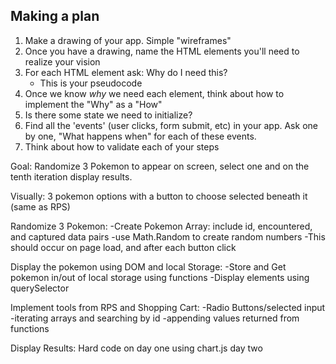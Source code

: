 ## Making a plan
1) Make a drawing of your app. Simple "wireframes"
2) Once you have a drawing, name the HTML elements you'll need to realize your vision
3) For each HTML element ask: Why do I need this?
    - This is your pseudocode
4) Once we know _why_ we need each element, think about how to implement the "Why" as a "How"
5) Is there some state we need to initialize?
6) Find all the 'events' (user clicks, form submit, etc) in your app. Ask one by one, "What happens when" for each of these events.
7) Think about how to validate each of your steps


Goal: Randomize 3 Pokemon to appear on screen, select one and on the tenth iteration display results.


Visually: 3 pokemon options with a button to choose selected beneath it (same as RPS)


Randomize 3 Pokemon:
-Create Pokemon Array: include id, encountered, and captured data pairs
-use Math.Random to create random numbers
-This should occur on page load, and after each button click

Display the pokemon using DOM and local Storage:
-Store and Get pokemon in/out of local storage using functions
-Display elements using querySelector


Implement tools from RPS and Shopping Cart:
-Radio Buttons/selected input
-iterating arrays and searching by id
-appending values returned from functions


Display Results:
Hard code on day one
using chart.js day two